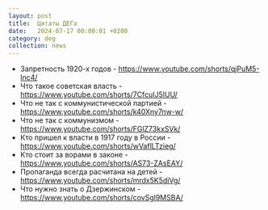 ```yaml
---
layout: post
title:  Цитаты ДЕГа
date:   2024-07-17 00:00:01 +0200
category: deg
collection: news
---
```


- Запретность 1920-х годов - <https://www.youtube.com/shorts/qjPuM5-lnc4/>  
- Что такое советская власть - <https://www.youtube.com/shorts/7CfcuIJ5IUU/>  
- Что не так с коммунистической партией - <https://www.youtube.com/shorts/k40Xny7nw-w/>  
- Что не так с коммунизмом - <https://www.youtube.com/shorts/FGlZ73kxSVk/>  
- Кто пришел к власти в 1917 году в России - <https://www.youtube.com/shorts/wVaflLTzieg/>  
- Кто стоит за ворами в законе - <https://www.youtube.com/shorts/AS73-ZAsEAY/>  
- Пропаганда всегда расчитана на детей - <https://www.youtube.com/shorts/mrdx5K5diVg/>  
- Что нужно знать о Дзержинском - <https://www.youtube.com/shorts/covSgl9MSBA/>
